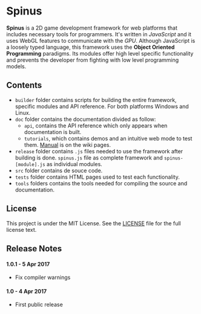 Spinus
====
**Spinus** is a 2D game development framework for web platforms that includes necessary tools for programmers. It's written in _JavaScript_ and it uses WebGL features to communicate with the _GPU_. Although JavaScript is a loosely typed language, this framework uses the **Object Oriented Programming** paradigms. Its modules offer high level specific functionality and prevents the developer from fighting with low level programming models.  

Contents
----
- `builder` folder contains scripts for building the entire framework, specific modules and API reference. For both platforms Windows and Linux.
- `doc` folder contains the documentation divided as follow:
	- `api`, contains the API reference which only appears when documentation is built.
	- `tutorials`, which contains demos and an intuitive web mode to test them. [Manual](http://git.spinussoft.com/julen26/spinus/wiki) is on the wiki pages.
- `release` folder contains `.js` files needed to use the framework after building is done. `spinus.js` file as complete framework and `spinus-[module].js` as individual modules.
- `src` folder contains de souce code.
- `tests` folder contains HTML pages used to test each functionality.
- `tools` folders contains the tools needed for compiling the source and documentation.

License
----
This project is under the MIT License. See the [LICENSE](http://git.spinussoft.com/julen26/spinus/blob/master/LICENSE) file for the full license text.

Release Notes
----
#### 1.0.1 - 5 Apr 2017 ####
- Fix compiler warnings

#### 1.0 - 4 Apr 2017 ####
- First public release
